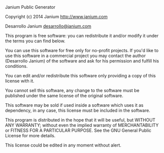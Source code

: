 Janium Public Generator 

Copyright (c) 2014 Janium
http://www.janium.com

Desarrollo Janium
desarrollo@janium.com

This program is free software: you can redistribute it and/or modify it under the terms you can find below.

You can use this software for free only for no-profit projects. If you'd like to use this software in a commercial project you may contact the author (Desarrollo Janium) of the software and ask for his permission and fulfill his conditions.

You can edit and/or redistribute this software only providing a copy of this license with it.

You cannot sell this software, any change to the software must be published under the same license of the original software.

This software may be sold if used inside a software which uses it as dependency, in any case, this license must be included in the software.

This program is distributed in the hope that it will be useful, but WITHOUT ANY WARRANTY; without even the implied warranty of MERCHANTABILITY or FITNESS FOR A PARTICULAR PURPOSE. See the GNU General Public License for more details.

This license could be edited in any moment without alert.
